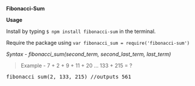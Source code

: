 **Fibonacci-Sum**

**Usage**

Install by typing `$ npm install fibonacci-sum` in the terminal.

Require the package using `var fibonacci_sum = require('fibonacci-sum')`

*Syntax - fibonacci_sum(second_term, second_last_term, last_term)*

> Example -  7 + 2 + 9 + 11 + 20 ... 133 + 215 = ?

<pre>fibonacci_sum(2, 133, 215) //outputs 561</pre>